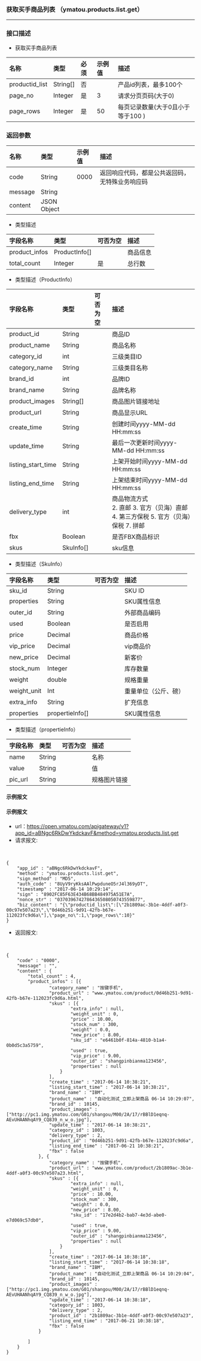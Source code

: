 ### 获取买手商品列表 （ymatou.products.list.get）

---

### 接口描述

* 获取买手商品列表

| 名称 | 类型 | 必须 | 示例值 | 描述 |
| :--- | :--- | :--- | :--- | :--- |
| productid_list|String[]|否| | 产品id列表，最多100个|
| page\_no | Integer | 是 | 3 | 请求分页页码(大于0) |
| page\_rows | Integer | 是 | 50 | 每页记录数量(大于0且小于等于100 )|



### 返回参数

| 名称 | 类型 | 示例值 | 描述 |
| :--- | :--- | :--- | :--- |
| code | String | 0000 | 返回响应代码，都是公共返回码，无特殊业务响应码 |
| message | String |  |  |
| content | JSON Object |  |  |


*  类型描述

| 字段名称 | 类型 | 可否为空 | 描述 |
| :--- | :--- | :--- | :--- |
| product_infos | ProductInfo[] |  | 商品信息   |
| total_count | Integer | 是 |  总行数 |


*  类型描述（ProductInfo）  

| 字段名称 | 类型 | 可否为空 | 描述 |
| :--- | :--- | :--- | :--- |
| product_id | String |  | 商品ID |
| product\_name | String |  | 商品名称 |
| category\_id | int |  | 三级类目ID |
| category\_name | String |  | 三级类目名称 |
| brand\_id | int |  | 品牌ID |
| brand\_name | String |  | 品牌名称 |
| product\_images | String\[\] |  | 商品图片链接地址 |
| product\_url | String |  | 商品显示URL |
| create\_time | String |  | 创建时间yyyy-MM-dd HH:mm:ss |
| update\_time | String |  | 最后一次更新时间yyyy-MM-dd HH:mm:ss |
| listing\_start\_time | String |  | 上架开始时间yyyy-MM-dd HH:mm:ss |
| listing\_end\_time | String |  | 上架结束时间yyyy-MM-dd HH:mm:ss |
| delivery\_type | int |  | 商品物流方式 <br> 2. 直邮 3. 官方（贝海）直邮 4. 第三方保税 5. 官方（贝海）保税 7. 拼邮  |
| fbx | Boolean | | 是否FBX商品标识 |
| skus |SkuInfo[] |  | sku信息  |


*  类型描述（SkuInfo）  

| 字段名称 | 类型 | 可否为空 | 描述 |
| :--- | :--- | :--- | :--- |
| sku\_id | String |  | SKU ID |
| properties | String |  | SKU属性信息 |
| outer\_id | String |  | 外部商品编码 |
| used | Boolean |  | 是否启用 |
| price | Decimal |  | 商品价格 |
| vip\_price | Decimal |  | vip商品价 |
| new\_price | Decimal |  | 新客价 |
| stock\_num | Integer |  | 库存数量 |
| weight | double |  | 规格重量 |
| weight\_unit | Int |  | 重量单位（公斤、磅） |
| extra\_info | String |  | 扩充信息 |
| properties |  propertieInfo[]|  |SKU属性信息 |

*  类型描述（propertieInfo）  

| 字段名称 | 类型 | 可否为空 | 描述 |
| :--- | :--- | :--- | :--- |
| name | String |  | 名称 |
| value | String |  | 值  |
| pic_url | String |  | 规格图片链接 |


#### 示例报文


#### 示例报文

* url：https://open.ymatou.com/apigateway/v1?app_id=aBNgc6RkDwYkdckavF&method=ymatou.products.list.get
* 请求报文:    
<br  />


```
{
	"app_id" : "aBNgc6RkDwYkdckavF",
	"method" : "ymatou.products.list.get",
	"sign_method" : "MD5",
	"auth_code" : "8UyV9ryKksAAlPwpduneO5rJ4l369yDT",
	"timestamp" : "2017-06-14 10:29:14",
	"sign" : "8902FC85F63E434B68BB484975A51E7A",
	"nonce_str" : "0370396742786436508050743559877",
	"biz_content" : "{\"productid_list\":[\"2b1809ac-3b1e-4ddf-a0f3-00c97e507a23\",\"0d46b251-9d91-42fb-b67e-112023fc9d6a\"],\"page_no\":1,\"page_rows\":10}"
}
```


* 返回报文:   
<br  />


```
{
	"code" : "0000",
	"message" : "",
	"content" : {
		"total_count" : 4,
		"product_infos" : [{
				"category_name" : "按键手机",
				"product_url" : "www.ymatou.com/product/0d46b251-9d91-42fb-b67e-112023fc9d6a.html",
				"skus" : [{
						"extra_info" : null,
						"weight_unit" : 0,
						"price" : 10.00,
						"stock_num" : 300,
						"weight" : 0.0,
						"new_price" : 8.00,
						"sku_id" : "e6461b0f-814a-4810-b1a4-0b0d5c3a5759",
						"used" : true,
						"vip_price" : 9.00,
						"outer_id" : "shangpinbianma123456",
						"properties" : null
					}
				],
				"create_time" : "2017-06-14 10:38:21",
				"listing_start_time" : "2017-06-14 10:38:21",
				"brand_name" : "IBM",
				"product_name" : "自动化测试_立即上架商品 06-14 10:29:07",
				"brand_id" : 10145,
				"product_images" : ["http://pc1.img.ymatou.com/G01/shangou/M00/2A/17/rBBlD1eqnq-AEvUHAANhqAY9_CQ839_n_w_o.jpg"],
				"update_time" : "2017-06-14 10:38:21",
				"category_id" : 1003,
				"delivery_type" : 2,
				"product_id" : "0d46b251-9d91-42fb-b67e-112023fc9d6a",
				"listing_end_time" : "2017-06-21 10:38:21",
				"fbx" : false
			}, {
				"category_name" : "按键手机",
				"product_url" : "www.ymatou.com/product/2b1809ac-3b1e-4ddf-a0f3-00c97e507a23.html",
				"skus" : [{
						"extra_info" : null,
						"weight_unit" : 0,
						"price" : 10.00,
						"stock_num" : 300,
						"weight" : 0.0,
						"new_price" : 8.00,
						"sku_id" : "17e2d4b2-bab7-4e3d-abe0-e7d069c57db0",
						"used" : true,
						"vip_price" : 9.00,
						"outer_id" : "shangpinbianma123456",
						"properties" : null
					}
				],
				"create_time" : "2017-06-14 10:38:18",
				"listing_start_time" : "2017-06-14 10:38:18",
				"brand_name" : "IBM",
				"product_name" : "自动化测试_立即上架商品 06-14 10:29:04",
				"brand_id" : 10145,
				"product_images" : ["http://pc1.img.ymatou.com/G01/shangou/M00/2A/17/rBBlD1eqnq-AEvUHAANhqAY9_CQ839_n_w_o.jpg"],
				"update_time" : "2017-06-14 10:38:18",
				"category_id" : 1003,
				"delivery_type" : 2,
				"product_id" : "2b1809ac-3b1e-4ddf-a0f3-00c97e507a23",
				"listing_end_time" : "2017-06-21 10:38:18",
				"fbx" : false
			}
			
		]
	}
}
```